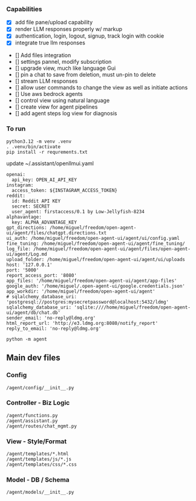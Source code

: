 ### Capabilities
- [x] add file pane/upload capability
- [x] render LLM responses properly w/ markup
- [x] authentication, login, logout, signup, track login with cookie
- [x] integrate true llm responses
- [] Add files integration
- [] settings pannel, modify subscription
- [] upgrade view, much like language Gui
- [] pin a chat to save from deletion, must un-pin to delete
- [] stream LLM responses
- [] allow user commands to change the view as well as initiate actions
- [] Use aws bedrock agents
- [] control view using natural language
- [] create view for agent pipelines
- [] add agent steps log view for diagnosis

### To run
```
python3.12 -m venv .venv
. .venv/bin/activate
pip install -r requrements.txt
```

update ~/.assistant/openllmui.yaml

```
openai:
  api_key: OPEN_AI_API_KEY
instagram:
  access_token: ${INSTAGRAM_ACCESS_TOKEN}
reddit:
  id: Reddit API KEY
  secret: SECRET
  user_agent: firstaccess/0.1 by Low-Jellyfish-8234
alphavantage:
  key: ALPHA_ADVANTAGE_KEY
gpt_directions: /home/miguel/freedom/open-agent-ui/agent/files/chatgpt.directions.txt
ui_auth: /home/miguel/freedom/open-agent-ui/agent/ui/config.yaml
fine_tuning: /home/miguel/freedom/open-agent-ui/agent/fine_tuning/
log_file: /home/miguel/freedom/open-agent-ui/agent/files/open-agent-ui/agent/Log.md
upload_folder: /home/miguel/freedom/open-agent-ui/agent/ui/uploads
host: '127.0.0.1'
port: '5000'
report_access_port: '8080'
app_files: '/home/miguel/freedom/open-agent-ui/agent/app-files'
google_auth: '/home/miguel/.open-agent-ui/google.credentials.json'
app_workdir: '/home/miguel/freedom/open-agent-ui/agent'
# sqlalchemy_database_uri: 'postgresql://postgres:mysecretpassword@localhost:5432/ldmg'
sqlalchemy_database_uri: 'sqlite:////home/miguel/freedom/open-agent-ui/agent/db/chat.db'
sender_email: 'no-reply@ldmg.org'
html_report_url: 'http://e3.ldmg.org:8080/notify_report'
reply_to_email: 'no-reply@ldmg.org'
```

```
python -m agent
```


## Main dev files

### Config
```
/agent/config/__init__.py
```


### Controller - Biz Logic
```
/agent/functions.py
/agent/assistant.py
/agent/routes/chat_mgmt.py
```

### View - Style/Format
```
/agent/templates/*.html
/agent/templates/js/*.js
/agent/templates/css/*.css
```

### Model - DB / Schema
```
/agent/models/__init__.py
```